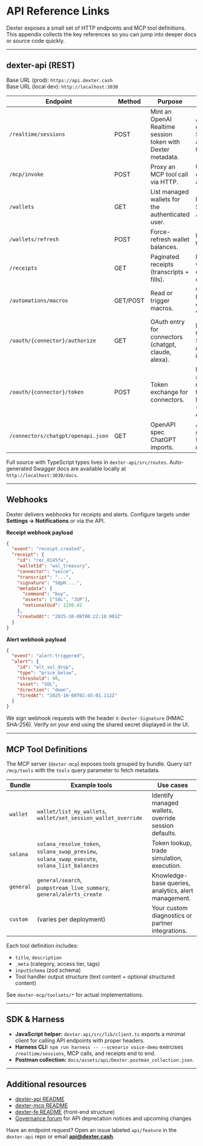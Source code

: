 # API Reference Links

Dexter exposes a small set of HTTP endpoints and MCP tool definitions. This appendix collects the key references so you can jump into deeper docs or source code quickly.

---

## dexter-api (REST)

Base URL (prod): `https://api.dexter.cash`  
Base URL (local dev): `http://localhost:3030`

| Endpoint | Method | Purpose | Notes |
|----------|--------|---------|-------|
| `/realtime/sessions` | POST | Mint an OpenAI Realtime session token with Dexter metadata. | Accepts optional Supabase access token. |
| `/mcp/invoke` | POST | Proxy an MCP tool call via HTTP. | Used by connectors and tests. |
| `/wallets` | GET | List managed wallets for the authenticated user. | Requires Supabase JWT. |
| `/wallets/refresh` | POST | Force-refresh wallet balances. | Internal token only. |
| `/receipts` | GET | Paginated receipts (transcripts + fills). | Filter by wallet, connector, or date. |
| `/automations/macros` | GET/POST | Read or trigger macros. | Create via POST, execute via `/run`. |
| `/oauth/{connector}/authorize` | GET | OAuth entry for connectors (chatgpt, claude, alexa). | Redirects to Supabase magic link if needed. |
| `/oauth/{connector}/token` | POST | Token exchange for connectors. | Returns access + refresh tokens + MCP JWT (if enabled). |
| `/connectors/chatgpt/openapi.json` | GET | OpenAPI spec ChatGPT imports. | Auto-generated from MCP metadata. |

Full source with TypeScript types lives in `dexter-api/src/routes`. Auto-generated Swagger docs are available locally at `http://localhost:3030/docs`.

---

## Webhooks

Dexter delivers webhooks for receipts and alerts. Configure targets under **Settings → Notifications** or via the API.

**Receipt webhook payload**

```json
{
  "event": "receipt.created",
  "receipt": {
    "id": "rec_0145fa",
    "walletId": "wal_treasury",
    "connector": "voice",
    "transcript": "...",
    "signature": "5QpH....",
    "metadata": {
      "command": "buy",
      "assets": ["SOL", "JUP"],
      "notionalUsd": 1250.42
    },
    "createdAt": "2025-10-08T00:22:10.901Z"
  }
}
```

**Alert webhook payload**

```json
{
  "event": "alert.triggered",
  "alert": {
    "id": "alt_sol_drop",
    "type": "price_below",
    "threshold": 90,
    "asset": "SOL",
    "direction": "down",
    "firedAt": "2025-10-08T02:45:01.112Z"
  }
}
```

We sign webhook requests with the header `X-Dexter-Signature` (HMAC SHA-256). Verify on your end using the shared secret displayed in the UI.

---

## MCP Tool Definitions

The MCP server (`dexter-mcp`) exposes tools grouped by bundle. Query `GET /mcp/tools` with the `tools` query parameter to fetch metadata.

| Bundle | Example tools | Use cases |
|--------|---------------|-----------|
| `wallet` | `wallet/list_my_wallets`, `wallet/set_session_wallet_override` | Identify managed wallets, override session defaults. |
| `solana` | `solana_resolve_token`, `solana_swap_preview`, `solana_swap_execute`, `solana_list_balances` | Token lookup, trade simulation, execution. |
| `general` | `general/search`, `pumpstream_live_summary`, `general/alerts_create` | Knowledge-base queries, analytics, alert management. |
| `custom` | (varies per deployment) | Your custom diagnostics or partner integrations. |

Each tool definition includes:

- `title`, `description`  
- `_meta` (category, access tier, tags)  
- `inputSchema` (zod schema)  
- Tool handler output structure (text content + optional structured content)

See `dexter-mcp/toolsets/*` for actual implementations.

---

## SDK & Harness

- **JavaScript helper:** `dexter-api/src/lib/client.ts` exports a minimal client for calling API endpoints with proper headers.  
- **Harness CLI:** `npm run harness -- --scenario voice-demo` exercises `/realtime/sessions`, MCP calls, and receipts end to end.  
- **Postman collection:** `docs/assets/api/Dexter.postman_collection.json`.

---

## Additional resources

- [dexter-api README](../../dexter-api/README.md#key-endpoints)  
- [dexter-mcp README](../../dexter-mcp/README.md#toolsets)  
- [dexter-fe README](../../README.md) (front-end structure)  
- [Governance forum](https://forum.dexter.cash) for API deprecation notices and upcoming changes

Have an endpoint request? Open an issue labeled `api/feature` in the `dexter-api` repo or email **api@dexter.cash**.  
